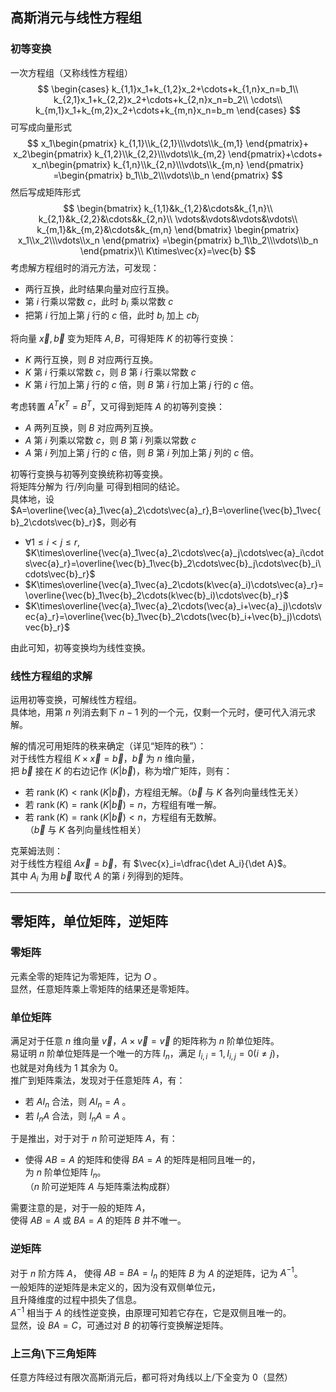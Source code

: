 ## 高斯消元与线性方程组
### 初等变换
一次方程组（又称线性方程组）
$$
\begin{cases}
	k_{1,1}x_1+k_{1,2}x_2+\cdots+k_{1,n}x_n=b_1\\
	k_{2,1}x_1+k_{2,2}x_2+\cdots+k_{2,n}x_n=b_2\\
	\cdots\\
	k_{m,1}x_1+k_{m,2}x_2+\cdots+k_{m,n}x_n=b_m
\end{cases}
$$
可写成向量形式  
$$
x_1\begin{pmatrix}
	k_{1,1}\\k_{2,1}\\\vdots\\k_{m,1}
\end{pmatrix}+
x_2\begin{pmatrix}
	k_{1,2}\\k_{2,2}\\\vdots\\k_{m,2}
\end{pmatrix}+\cdots+
x_n\begin{pmatrix}
	k_{1,n}\\k_{2,n}\\\vdots\\k_{m,n}
\end{pmatrix}
=\begin{pmatrix}
	b_1\\b_2\\\vdots\\b_n
\end{pmatrix}
$$
然后写成矩阵形式  
$$
\begin{bmatrix}
	k_{1,1}&k_{1,2}&\cdots&k_{1,n}\\
	k_{2,1}&k_{2,2}&\cdots&k_{2,n}\\
	\vdots&\vdots&\vdots&\vdots\\
	k_{m,1}&k_{m,2}&\cdots&k_{m,n}
\end{bmatrix}
\begin{pmatrix}
	x_1\\x_2\\\vdots\\x_n
\end{pmatrix}
=\begin{pmatrix}
	b_1\\b_2\\\vdots\\b_n
\end{pmatrix}\\
	K\times\vec{x}=\vec{b}
$$
考虑解方程组时的消元方法，可发现：
- 两行互换，此时结果向量对应行互换。
- 第 $i$ 行乘以常数 $c$，此时 $b_i$ 乘以常数 $c$
- 把第 $i$ 行加上第 $j$ 行的 $c$ 倍，此时 $b_i$ 加上 $cb_j$
  
将向量 $\vec{x},\vec{b}$ 变为矩阵 $A,B$，可得矩阵 $K$ 的初等行变换：
- $K$ 两行互换，则 $B$ 对应两行互换。
- $K$ 第 $i$ 行乘以常数 $c$，则 $B$ 第 $i$ 行乘以常数 $c$
- $K$ 第 $i$ 行加上第 $j$ 行的 $c$ 倍，则 $B$ 第 $i$ 行加上第 $j$ 行的 $c$ 倍。

考虑转置 $A^TK^T=B^T$，又可得到矩阵 $A$ 的初等列变换：
- $A$ 两列互换，则 $B$ 对应两列互换。
- $A$ 第 $i$ 列乘以常数 $c$，则 $B$ 第 $i$ 列乘以常数 $c$
- $A$ 第 $i$ 列加上第 $j$ 行的 $c$ 倍，则 $B$ 第 $i$ 列加上第 $j$ 列的 $c$ 倍。  

初等行变换与初等列变换统称初等变换。  
将矩阵分解为 行/列向量 可得到相同的结论。  
具体地，设 $A=\overline{\vec{a}_1\vec{a}_2\cdots\vec{a}_r},B=\overline{\vec{b}_1\vec{b}_2\cdots\vec{b}_r}$，则必有 
- $\forall 1\le i<j\le r,$  
  $K\times\overline{\vec{a}_1\vec{a}_2\cdots\vec{a}_j\cdots\vec{a}_i\cdots\vec{a}_r}=\overline{\vec{b}_1\vec{b}_2\cdots\vec{b}_j\cdots\vec{b}_i\cdots\vec{b}_r}$
- $K\times\overline{\vec{a}_1\vec{a}_2\cdots(k\vec{a}_i)\cdots\vec{a}_r}=\overline{\vec{b}_1\vec{b}_2\cdots(k\vec{b}_i)\cdots\vec{b}_r}$
- $K\times\overline{\vec{a}_1\vec{a}_2\cdots(\vec{a}_i+\vec{a}_j)\cdots\vec{a}_r}=\overline{\vec{b}_1\vec{b}_2\cdots(\vec{b}_i+\vec{b}_j)\cdots\vec{b}_r}$

由此可知，初等变换均为线性变换。
### 线性方程组的求解
运用初等变换，可解线性方程组。  
具体地，用第 $n$ 列消去剩下 $n-1$ 列的一个元，仅剩一个元时，便可代入消元求解。

解的情况可用矩阵的秩来确定（详见“矩阵的秩”）：  
对于线性方程组 $K\times\vec{x}=\vec{b}$，$\vec{b}$ 为 $n$ 维向量，  
把 $\vec{b}$ 接在 $K$ 的右边记作 $(K|\vec{b})$，称为增广矩阵，则有：
- 若 $\operatorname{rank}(K)<\operatorname{rank}(K|\vec{b})$，方程组无解。（$\vec{b}$ 与 $K$ 各列向量线性无关）
- 若 $\operatorname{rank}(K)=\operatorname{rank}(K|\vec{b})=n$，方程组有唯一解。  
- 若 $\operatorname{rank}(K)=\operatorname{rank}(K|\vec{b})<n$，方程组有无数解。  
  （$\vec{b}$ 与 $K$ 各列向量线性相关）


克莱姆法则：  
对于线性方程组 $A\vec{x}=\vec{b}$，有 $\vec{x}_i=\dfrac{\det A_i}{\det A}$。  
其中 $A_i$ 为用 $\vec{b}$ 取代 $A$ 的第 $i$ 列得到的矩阵。

-------------------------------------
## 零矩阵，单位矩阵，逆矩阵  
### 零矩阵
元素全零的矩阵记为零矩阵，记为 $O$ 。   
显然，任意矩阵乘上零矩阵的结果还是零矩阵。

### 单位矩阵
满足对于任意 $n$ 维向量 $\vec{v}$，$A\times\vec{v}=\vec{v}$ 的矩阵称为 $n$ 阶单位矩阵。  
易证明 $n$ 阶单位矩阵是一个唯一的方阵 $I_n$，满足 $I_{i,i}=1,I_{i,j}=0(i\not = j)$，  
也就是对角线为 $1$ 其余为 $0$。  
推广到矩阵乘法，发现对于任意矩阵 $A$，有：
- 若 $AI_n$ 合法，则 $AI_n=A$ 。
- 若 $I_nA$ 合法，则 $I_nA=A$ 。  

于是推出，对于对于 $n$ 阶可逆矩阵 $A$，有：
- 使得 $AB=A$ 的矩阵和使得 $BA=A$ 的矩阵是相同且唯一的，  
  为 $n$ 阶单位矩阵 $I_n$。  
（$n$ 阶可逆矩阵 $A$ 与矩阵乘法构成群）

需要注意的是，对于一般的矩阵 $A$，  
使得 $AB=A$ 或 $BA=A$ 的矩阵 $B$ 并不唯一。

### 逆矩阵
对于 $n$ 阶方阵 $A$，
使得 $AB=BA=I_n$ 的矩阵 $B$ 为 $A$ 的逆矩阵，记为 $A^{-1}$。  
一般矩阵的逆矩阵是未定义的，因为没有双侧单位元，  
且升降维度的过程中损失了信息。  
$A^{-1}$ 相当于 $A$ 的线性逆变换，由原理可知若它存在，它是双侧且唯一的。  
显然，设 $BA=C$，可通过对 $B$ 的初等行变换解逆矩阵。

### 上三角\下三角矩阵  
任意方阵经过有限次高斯消元后，都可将对角线以上/下全变为 $0$（显然）
